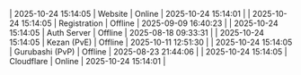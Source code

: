 | 2025-10-24 15:14:05 | Website | Online | 2025-10-24 15:14:01 |
| 2025-10-24 15:14:05 | Registration | Offline | 2025-09-09 16:40:23 |
| 2025-10-24 15:14:05 | Auth Server | Offline | 2025-08-18 09:33:31 |
| 2025-10-24 15:14:05 | Kezan (PvE) | Offline | 2025-10-11 12:51:30 |
| 2025-10-24 15:14:05 | Gurubashi (PvP) | Offline | 2025-08-23 21:44:06 |
| 2025-10-24 15:14:05 | Cloudflare | Online | 2025-10-24 15:14:01 |
